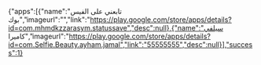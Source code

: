 {"apps":[{"name":"تابعني على الفيس بوك","imageurl":"","link":"https://play.google.com/store/apps/details?id=com.mhmdkzzarasym.statussave","desc":null},{"name":"سيلفي كاميرا","imageurl":"https://play.google.com/store/apps/details?id=com.Selfie.Beauty.ayham.jamal","link":"55555555","desc":null}],"success":1}
